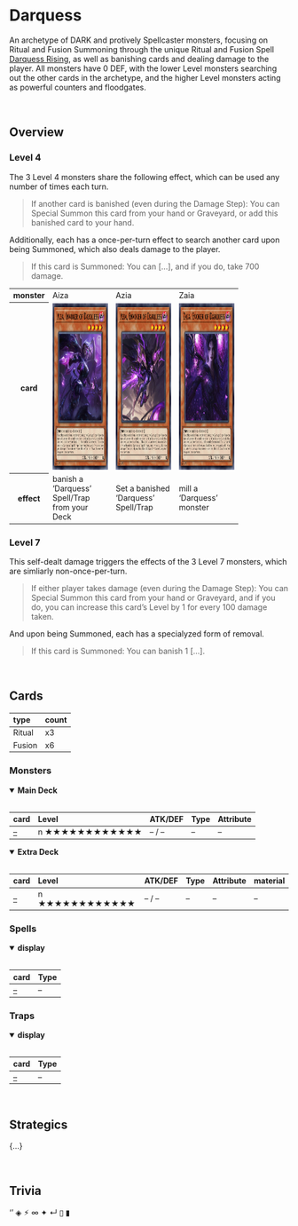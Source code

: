 # Darquess

An archetype of DARK and protively Spellcaster monsters, focusing on Ritual and Fusion Summoning through the unique Ritual and Fusion Spell [Darquess Rising](../cards/spells/ritual/Darquess%20Rising.md), as well as banishing cards and dealing damage to the player. All monsters have 0 DEF, with the lower Level monsters searching out the other cards in the archetype, and the higher Level monsters acting as powerful counters and floodgates.


<br>


## Overview

### Level 4
The 3 Level 4 monsters share the following effect, which can be used any number of times each turn.

> If another card is banished (even during the Damage Step): You can Special Summon this card from your hand or Graveyard, or add this banished card to your hand.

Additionally, each has a once-per-turn effect to search another card upon being Summoned, which also deals damage to the player.

> If this card is Summoned: You can [...], and if you do, take 700 damage.

<table>
  <tr>
    <th> monster </th>
    <td> Aiza </td>
    <td> Azia </td>
    <td> Zaia </td>
  </tr>
  <tr>
    <th> card </th>
    <td align="center"> <img src="../../.assets/cards/monsters/Aiza.png" height="300px"> </td>
    <td align="center"> <img src="../../.assets/cards/monsters/Azia.png" height="300px"> </td>
    <td align="center"> <img src="../../.assets/cards/monsters/Zaia.png" height="300px"> </td>
  </tr>
  <tr>
    <th> effect </th>
    <td width="100px"> banish a ‘Darquess’ Spell/Trap from your Deck </td>
    <td width="100px"> Set a banished ‘Darquess’ Spell/Trap </td>
    <td width="100px"> mill a ‘Darquess’ monster </td>
  </tr>
</table>

### Level 7
This self-dealt damage triggers the effects of the 3 Level 7 monsters, which are simliarly non-once-per-turn.

> If either player takes damage (even during the Damage Step): You can Special Summon this card from your hand or Graveyard, and if you do, you can increase this card’s Level by 1 for every 100 damage taken.

And upon being Summoned, each has a specialyzed form of removal.

> If this card is Summoned: You can banish 1 [...].


<br>


## Cards

| type | count |
| :--- | :---- |
| Ritual   | x3 |
| Fusion   | x6 |

### Monsters

<details open>
  <summary> <b> Main Deck </b> </summary> <br>

| card | Level | ATK/DEF | Type | Attribute |
| :--- | :---- | :------ | :--- | :-------- |
| [–](../cards/monsters/standard/–.md) | n ★★★★★★★★★★★★ | – / – | – | – |

</details>

<details open>
  <summary> <b> Extra Deck </b> </summary> <br>

| card | Level | ATK/DEF | Type | Attribute | material |
| :--- | :---- | :------ | :--- | :-------- | :------- |
| [–](../cards/monsters/–/–.md) | n ★★★★★★★★★★★★ | – / – | – | – | – |

</details>

### Spells

<details open>
  <summary> <b> display </b> </summary> <br>

| card | Type |
| :--- | :--- |
| [–](../cards/spells/–/–.md) | – |

</details>

### Traps

<details open>
  <summary> <b> display </b> </summary> <br>

| card | Type |
| :--- | :--- |
| [–](../cards/traps/–/–.md) | – |

</details>


<br>


## Strategics

{...}


<br>


## Trivia

‘’ ◈ ⚡︎ ∞ ✦ ↵ ▯ ▮
